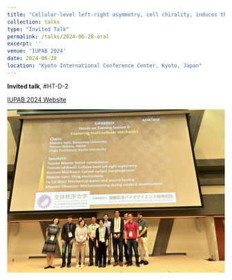 ```yaml
---
title: "Cellular-level left-right asymmetry, cell chirality, induces the chiral collective rotation of multicellular colony"
collection: talks
type: "Invited Talk"
permalink: /talks/2024-06-28-oral
excerpt: ''
venue: 'IUPAB 2024'
date: 2024-06-28
location: "Kyoto International Conference Center, Kyoto, Japan"
---
```


**Invited talk**, #HT-D-2 

[IUPAB 2024 Website](https://www.c-linkage.co.jp/iupab2024-bsj-kyoto/)

![](/images/20240628_IUPAB2024.jpeg)
